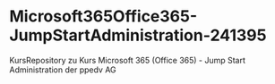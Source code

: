 # Microsoft365Office365-JumpStartAdministration-241395
KursRepository zu Kurs Microsoft 365 (Office 365) - Jump Start Administration der ppedv AG
